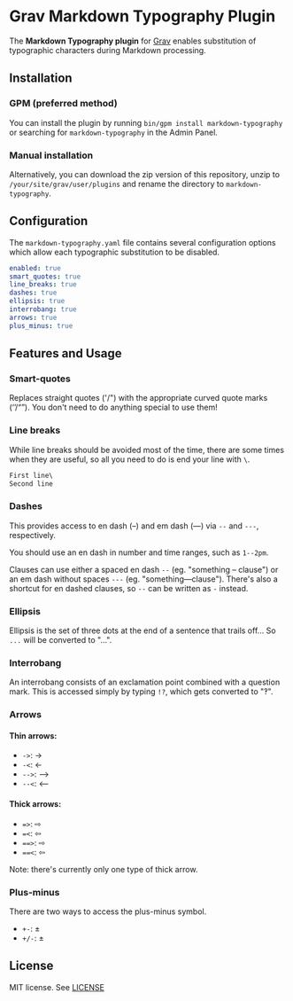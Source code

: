 # Grav Markdown Typography Plugin

The **Markdown Typography plugin** for [Grav](http://github.com/getgrav/grav) enables substitution of typographic characters during Markdown processing.

## Installation

### GPM (preferred method)

You can install the plugin by running `bin/gpm install markdown-typography` or searching for `markdown-typography` in the Admin Panel.

### Manual installation

Alternatively, you can download the zip version of this repository, unzip to `/your/site/grav/user/plugins` and rename the directory to `markdown-typography`.

## Configuration

The `markdown-typography.yaml` file contains several configuration options which allow each typographic substitution to be disabled.

```yaml
enabled: true
smart_quotes: true
line_breaks: true
dashes: true
ellipsis: true
interrobang: true
arrows: true
plus_minus: true
```

## Features and Usage

### Smart-quotes

Replaces straight quotes ('/") with the appropriate curved quote marks (‘’/“”). You don't need to do anything special to use them!

### Line breaks

While line breaks should be avoided most of the time, there are some times when they are useful, so all you need to do is end your line with `\`.

```markdown
First line\
Second line
```

### Dashes

This provides access to en dash (–) and em dash (—) via `--` and `---`, respectively.

You should use an en dash in number and time ranges, such as `1--2pm`.

Clauses can use either a spaced en dash `--` (eg. "something – clause") or an em dash without spaces `---` (eg. "something—clause"). There's also a shortcut for en dashed clauses, so `--` can be written as `-` instead.

### Ellipsis

Ellipsis is the set of three dots at the end of a sentence that trails off…
So `...` will be converted to "…".

### Interrobang

An interrobang consists of an exclamation point combined with a question mark. This is accessed simply by typing `!?`, which gets converted to "‽".

### Arrows

#### Thin arrows:

- `->`: →
- `-<`: ←
- `-->`: ⟶
- `--<`: ⟵

#### Thick arrows:

- `=>`: ⇨
- `=<`: ⇦
- `==>`: ⇨
- `==<`: ⇦

Note: there's currently only one type of thick arrow.

### Plus-minus

There are two ways to access the plus-minus symbol.

- `+-`: ±
- `+/-`: ±

## License

MIT license. See [LICENSE](LICENSE)

